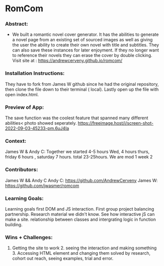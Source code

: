 
# RomCom  

### Abstract:
[//]: <> (Briefly describe what you built and its features. What problem is the app solving? How does this application solve that problem?)
- We built a romantic novel cover generator. It has the abilities to generate a novel page from an existing set of sourced images as well as giving the user the ability to create their own novel with title and subtitles. They can also save these instances for later enjoyment. If they no longer want to reference their novels they can erase the cover by double clicking. Visit site at : https://andrewcerveny.github.io/romcom/

### Installation Instructions:
[//]: <> (What steps does a person have to take to get your app cloned down and running?)
They have to fork from James W github since he had the original repository, then clone the file down to their terminal ( local). Lastly open up the file with open index.html.

### Preview of App:
[//]: <> (Provide ONE gif or screenshot of your application - choose the "coolest" piece of functionality to show off.)
The save function was the coolest feature that spanned many different abilities< photo showed seperately.
https://freeimage.host/i/screen-shot-2022-09-03-45233-pm.6uJ4Ia

### Context:
[//]: <> (Give some context for the project here. How long did you have to work on it? How far into the Turing program are you?)
James W & Andy C: Together we started 4-5 hours Wed, 4 hours thurs, friday 6 hours , saturday 7 hours. total 23-25hours. We are mod 1 week 2

### Contributors:
[//]: <> (Who worked on this application? Link to their GitHubs.)
James W && Andy C
Andy C: https://github.com/AndrewCerveny
James W: https://github.com/jwasmer/romcom
### Learning Goals:
[//]: <> (What were the learning goals of this project? What tech did you work with?)
Learning goals first DOM and JS interaction. First group project balancing partnership. Research material we didn't know. See how interactive jS can make a site. relationship between classes and intergrating logic in function building.
### Wins + Challenges:
[//]: <> (What are 2-3 wins you have from this project? What were some challenges you faced - and how did you get over them?)
1. Getting the site to work 2. seeing the interaction and making something 3. Accessing HTML element and changing them solved by research, cohort out reach, seeing examples, trial and error.
